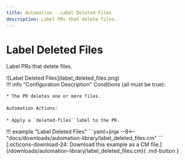 ```yaml
---
title: Automation - Label Deleted Files
description: Label PRs that delete files.
---
```

# Label Deleted Files

Label PRs that delete files.

<div class="automationImage" style="align:right" markdown="1">
![Label Deleted Files](label_deleted_files.png)
</div>
<div class="automationDescription" markdown="1">
!!! info "Configuration Description"
    Conditions (all must be true):

    * The PR deletes one or more files.

    Automation Actions:

    * Apply a `deleted-files` label to the PR.
</div>
<div class="automationExample" markdown="1">
!!! example "Label Deleted Files"
    ```yaml+jinja
    --8<-- "docs/downloads/automation-library/label_deleted_files.cm"
    ```
    <div class="result" markdown>
      <span>
      [:octicons-download-24: Download this example as a CM file.](/downloads/automation-library/label_deleted_files.cm){ .md-button }
      </span>
    </div>
</div>